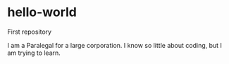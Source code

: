 # hello-world
First repository

I am a Paralegal for a large corporation. I know so little about coding, but I am trying to learn. 
